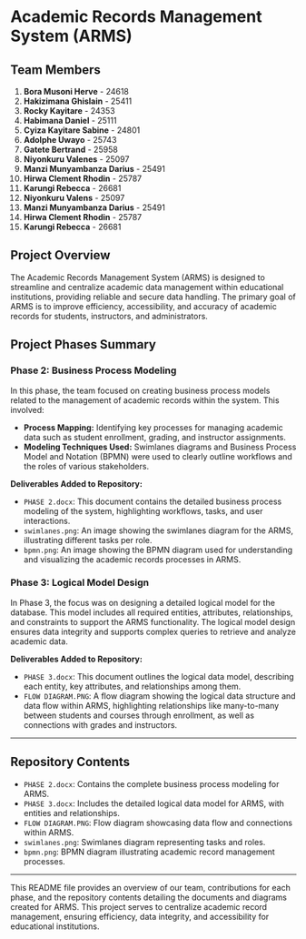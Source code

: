 # Academic Records Management System (ARMS)

## Team Members
1. **Bora Musoni Herve** - 24618
2. **Hakizimana Ghislain** - 25411
3. **Rocky Kayitare** - 24353
4. **Habimana Daniel** - 25111
5. **Cyiza Kayitare Sabine** - 24801
6. **Adolphe Uwayo** - 25743
7. **Gatete Bertrand** - 25958
8. **Niyonkuru Valenes** - 25097
9. **Manzi Munyambanza Darius** - 25491
10. **Hirwa Clement Rhodin** - 25787
11. **Karungi Rebecca** - 26681
8. **Niyonkuru Valens** - 25097
9. **Manzi Munyambanza Darius** - 25491
10. **Hirwa Clement Rhodin** - 25787
11. **Karungi Rebecca** - 26681


## Project Overview
The Academic Records Management System (ARMS) is designed to streamline and centralize academic data management within educational institutions, providing reliable and secure data handling. The primary goal of ARMS is to improve efficiency, accessibility, and accuracy of academic records for students, instructors, and administrators.

## Project Phases Summary

### Phase 2: Business Process Modeling
In this phase, the team focused on creating business process models related to the management of academic records within the system. This involved:
- **Process Mapping:** Identifying key processes for managing academic data such as student enrollment, grading, and instructor assignments.
- **Modeling Techniques Used:** Swimlanes diagrams and Business Process Model and Notation (BPMN) were used to clearly outline workflows and the roles of various stakeholders.

**Deliverables Added to Repository:**
- `PHASE 2.docx`: This document contains the detailed business process modeling of the system, highlighting workflows, tasks, and user interactions.
- `swimlanes.png`: An image showing the swimlanes diagram for the ARMS, illustrating different tasks per role.
- `bpmn.png`: An image showing the BPMN diagram used for understanding and visualizing the academic records processes in ARMS.

### Phase 3: Logical Model Design
In Phase 3, the focus was on designing a detailed logical model for the database. This model includes all required entities, attributes, relationships, and constraints to support the ARMS functionality. The logical model design ensures data integrity and supports complex queries to retrieve and analyze academic data.

**Deliverables Added to Repository:**
- `PHASE 3.docx`: This document outlines the logical data model, describing each entity, key attributes, and relationships among them.
- `FLOW DIAGRAM.PNG`: A flow diagram showing the logical data structure and data flow within ARMS, highlighting relationships like many-to-many between students and courses through enrollment, as well as connections with grades and instructors.

---

## Repository Contents
- `PHASE 2.docx`: Contains the complete business process modeling for ARMS.
- `PHASE 3.docx`: Includes the detailed logical data model for ARMS, with entities and relationships.
- `FLOW DIAGRAM.PNG`: Flow diagram showcasing data flow and connections within ARMS.
- `swimlanes.png`: Swimlanes diagram representing tasks and roles.
- `bpmn.png`: BPMN diagram illustrating academic record management processes.

---

This README file provides an overview of our team, contributions for each phase, and the repository contents detailing the documents and diagrams created for ARMS. This project serves to centralize academic record management, ensuring efficiency, data integrity, and accessibility for educational institutions.
